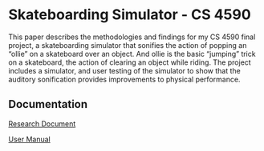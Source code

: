# Skateboarding Simulator - CS 4590
This paper describes the methodologies and findings for my CS 4590 final project, a skateboarding simulator that sonifies the action of popping an “ollie” on a skateboard over an object. And ollie is the basic “jumping” trick on a skateboard, the action of clearing an object while riding. The project includes a simulator, and user testing of the simulator to show that the auditory sonification provides improvements to physical performance.


## Documentation
[Research Document](readme.pdf)

[User Manual](readme.pdf)
